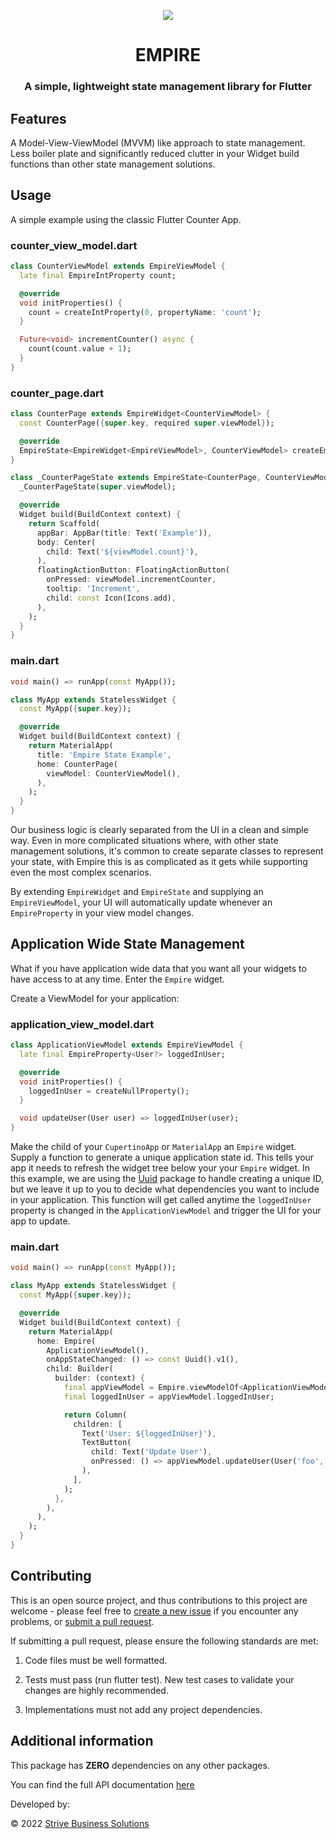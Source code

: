 <p align="center">
    <img src="https://github.com/ellementconsulting/flutter_empire/raw/main/images/EmpireLogoMD.png"/>
</p>

<h1 align="center">EMPIRE</h1>
<h3 align="center">A simple, lightweight state management library for Flutter</h3>

## Features

A Model-View-ViewModel (MVVM) like approach to state management. Less boiler plate and significantly reduced clutter in your Widget build functions than other state management solutions.

## Usage

A simple example using the classic Flutter Counter App.

### counter_view_model.dart

```dart
class CounterViewModel extends EmpireViewModel {
  late final EmpireIntProperty count;

  @override
  void initProperties() {
    count = createIntProperty(0, propertyName: 'count');
  }

  Future<void> incrementCounter() async {
    count(count.value + 1);
  }
}
```

### counter_page.dart

```dart
class CounterPage extends EmpireWidget<CounterViewModel> {
  const CounterPage({super.key, required super.viewModel});

  @override
  EmpireState<EmpireWidget<EmpireViewModel>, CounterViewModel> createEmpire() => _CounterPageState(viewModel);
}

class _CounterPageState extends EmpireState<CounterPage, CounterViewModel> {
  _CounterPageState(super.viewModel);

  @override
  Widget build(BuildContext context) {
    return Scaffold(
      appBar: AppBar(title: Text('Example')),
      body: Center(
        child: Text('${viewModel.count}'),
      ),
      floatingActionButton: FloatingActionButton(
        onPressed: viewModel.incrementCounter,
        tooltip: 'Increment',
        child: const Icon(Icons.add),
      ),
    );
  }
}

```

### main.dart

```dart
void main() => runApp(const MyApp());

class MyApp extends StatelessWidget {
  const MyApp({super.key});

  @override
  Widget build(BuildContext context) {
    return MaterialApp(
      title: 'Empire State Example',
      home: CounterPage(
        viewModel: CounterViewModel(),
      ),
    );
  }
}
```

Our business logic is clearly separated from the UI in a clean and simple way. Even in more complicated situations where, with other state management solutions, it's common to create separate classes to represent your state, with Empire this is as complicated as it gets while supporting even the most complex scenarios.

By extending `EmpireWidget` and `EmpireState` and supplying an `EmpireViewModel`, your UI will automatically update whenever an `EmpireProperty` in your view model changes.

## Application Wide State Management

What if you have application wide data that you want all your widgets to have access to at any time. Enter the `Empire` widget.

Create a ViewModel for your application:

### application_view_model.dart

```dart
class ApplicationViewModel extends EmpireViewModel {
  late final EmpireProperty<User?> loggedInUser;

  @override
  void initProperties() {
    loggedInUser = createNullProperty();
  }

  void updateUser(User user) => loggedInUser(user);
}
```

Make the child of your `CupertinoApp` or `MaterialApp` an `Empire` widget. Supply a function to generate a unique application state id. This tells your app it needs to refresh the widget tree below your your `Empire` widget. In this example, we are using the [Uuid](https://pub.dev/packages/uuid) package to handle creating a unique ID, but we leave it up to you to decide what dependencies you want to include in your application. This function will get called anytime the `loggedInUser` property is changed in the `ApplicationViewModel` and trigger the UI for your app to update.

### main.dart

```dart
void main() => runApp(const MyApp());

class MyApp extends StatelessWidget {
  const MyApp({super.key});

  @override
  Widget build(BuildContext context) {
    return MaterialApp(
      home: Empire(
        ApplicationViewModel(),
        onAppStateChanged: () => const Uuid().v1(),
        child: Builder(
          builder: (context) {
            final appViewModel = Empire.viewModelOf<ApplicationViewModel>(context);
            final loggedInUser = appViewModel.loggedInUser;

            return Column(
              children: [
                Text('User: ${loggedInUser}'),
                TextButton(
                  child: Text('Update User'),
                  onPressed: () => appViewModel.updateUser(User('foo', 'bar')),
                ),
              ],
            );
          },
        ),
      ),
    );
  }
}
```
## Contributing

This is an open source project, and thus contributions to this project are welcome - please feel free to [create a new issue](https://github.com/strivesolutions/flutter_empire/issues/new/choose) if you encounter any problems, or [submit a pull request](https://github.com/strivesolutions/flutter_empire/pulls).

If submitting a pull request, please ensure the following standards are met:

1) Code files must be well formatted. 

2) Tests must pass (run flutter test).  New test cases to validate your changes are highly recommended.

3) Implementations must not add any project dependencies. 

## Additional information

This package has **ZERO** dependencies on any other packages.

You can find the full API documentation [here](https://ellementconsulting.github.io/flutter_empire/empire/empire-library.html)

Developed by:

© 2022 [Strive Business Solutions](https://www.strivebusiness.ca/)
